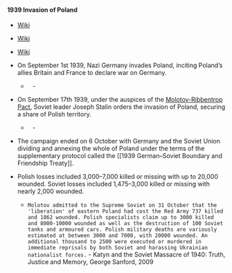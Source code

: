 #### 1939 Invasion of Poland
- [Wiki](https://en.wikipedia.org/wiki/Invasion_of_Poland)
- [Wiki](https://en.wikipedia.org/wiki/Soviet_invasion_of_Poland)
- [Wiki](https://en.wikipedia.org/wiki/Timeline_of_the_invasion_of_Poland)
    
- On September 1st 1939, Nazi Germany invades Poland, inciting Poland’s allies Britain and France to declare war on Germany.
	- ` ` - []()
- On September 17th 1939, under the auspices of the [Molotov-Ribbentrop Pact](https://www.notion.so/27b787c817dd4ec6b105f068c07e9c03?pvs=21), Soviet leader Joseph Stalin orders the invasion of Poland, securing a share of Polish territory.
	- ` ` - []()
- The campaign ended on 6 October with Germany and the Soviet Union dividing and annexing the whole of Poland under the terms of the supplementary protocol called the [[1939 German–Soviet Boundary and Friendship Treaty]].
- Polish losses included 3,000–7,000 killed or missing with up to 20,000 wounded. Soviet losses included 1,475–3,000 killed or missing with nearly 2,000 wounded.
    - `Molotov admitted to the Supreme Soviet on 31 October that the 'liberation' of eastern Poland had cost the Red Army 737 killed and 1862 wounded. Polish specialists claim up to 3000 killed and 8000-10000 wounded as well as the destruction of 100 Soviet tanks and armoured cars. Polish military deaths are variously estimated at between 3000 and 7000, with 20000 wounded. An additional thousand to 2500 were executed or murdered in immediate reprisals by both Soviet and harassing Ukrainian nationalist forces.` - Katyn and the Soviet Massacre of 1940: Truth, Justice and Memory, George Sanford, 2009